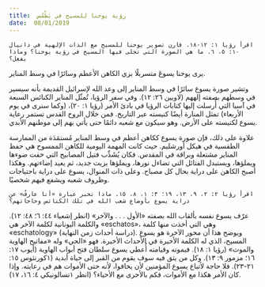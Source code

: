 ```yaml
---
title:  رؤية يوحنا للمسيح في بَطْمُس
date:  08/01/2019
---
```


`اقرأ رؤيا ١: ١٢-١٨. قارن تصوير يوحنا للمسيح مع الذات الإلهية في دانيال ١٠: ٥، ٦. ما هي الصورة التي تجلى فيها المسيح في رؤية يوحنا؟ وماذا يفعل؟`

يرى يوحنا يسوعَ متسربلًا بزي الكاهن الأعظم وسائرًا في وسط المناير.

وتشير صورة يسوع سائرًا في وسط المناير إلى وعد الله لإسرائيل القديمة بأنه سيسير في وسطهم بصفته إلههم (لاويين ٢٦: ١٢). وفي سفر الرؤيا، تُمثّل المناير الكنائس السبعة في آسيا التي أُرسلت إليها كتابات الرؤيا في بادئ الأمر (رؤيا ١: ٢٠)، (وكما سنرى في يوم الأربعاء) تمثل المنارة أيضًا كنيسته عبر التاريخ. فمن خلال الروح القدس تستمر رعاية يسوع لكنيسته على الأرض. وهو سيكون مع شعبه دائمًا حتى يأتي بهم إلى موطنهم الأبدي.

علاوة على ذلك، فإن صورة يسوع ككاهن أعظم في وسط المناير مُستمَدَة من الممارسة الطقسية في هيكل أورشليم. حيث كانت المهمة اليومية للكاهن الممسوح هي حفظ المناير مشتعلة وبراقة في المقدس. فكان يُشَذِّب فتيل المصابيح التي خفت ضوءها ويملؤها، ويستبدل الفتائل التي تضاءل نورها، ويملؤها بزيت جديد، ثم يعيد إضاءتهم. وهكذا أصبح الكاهن على دراية بحال كل مصباح. وعلى ذات المنوال، يسوع على دراية باحتياجات وظروف شعبه ويشفع فيهم شخصيًا.

`اقرأ رؤيا ٢: ٢، ٩، ١٣، ١٩؛ ٣: ١، ٨، ١٥. ماذا تخبر عبارة «أنا عارفٌ» عن دراية يسوع بأوضاع شعب الله في تلك الكنائس وحاجاتهم؟`

عرّف يسوع نفسه بألقاب الله بصفته «الأول . . . والآخر» (انظر إشعياء ٤٤: ٦؛ ٤٨: ١٢). والكلمة اليونانية لكلمة الآخر هي «eschatos»، وهي التي أخذت منها كلمة «eschatology» (دراسة أحداث زمن النهاية). ويوضح هذا أن محور الآخرة هو يسوع المسيح، الذي له الكلمة الأخيرة في الأحداث الأخيرة. فهو «الحي» وله «مفاتيح الهاوية والموت» (رؤيا ١: ١٨). فبموته وقيامته أُعطي يسوع سلطان فتح أبواب الهاوية (أيوب ١٧: ١٦؛ مزمور ٩: ١٣). وكل من يثق فيه سوف يقوم من القبر إلى حياة أبدية (١كورنثوس ١٥: ٢١-٢٣). فلا حاجة لأتباع يسوع المؤمنين لأن يخافوا، لأنه حتى الأموات هم في رعايته. وإذا كان الأمر هكذا مع الأموات، فكم بالأحرى مع الأحياء؟ (انظر ١تسالونيكي ٤: ١٦، ١٧).